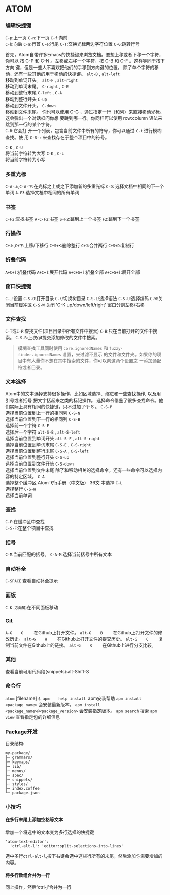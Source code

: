 # ATOM
### 编辑快捷键
`C-p`:上一页
`C-n`:下一页 
`C-f`:向前  
`C-b`:向后 
`C-a`:行首 
`C-e`:行尾 
`C-T`:交换光标两边字符位置 
`C-G`:跳转行号
 
首先，Atom自带许多Emacs的快捷键来浏览文档。要想上移或者下移一个字符，你可以 按    C-P    和    C-N    。左移或右移一个字符，按    C-B    和    C-F    。这样等同于按下方向 键，但是一些人不喜欢把他们的手移到方向键的位置。 
除了单个字符的移动，还有一些其他的用于移动的快捷键。 
    `alt-B`    ,        `alt-left`     
移动到单词开头。 
    `alt-F`    ,        `alt-right`     
移动到单词末尾。 
    `C-right`    ,        `C-E`     
移动到整行末尾 
    `C-left`    ,        `C-A`     
移动到整行开头 
    `C-up`     
移动到文件开头。 
    `C-down`     
移动到文件末尾。 
你也可以使用    C-G    ，通过指定一行（和列）来直接移动光标。这会弹出一个对话框问你想 要跳到哪一行。你同样可以使用    row:column    语法来跳到那一行的某个字符。  
`C-R`:它会打 开一个列表，包含当前文件中所有的符号，你可以通过    `C-t`    进行模糊查找。使 用    `C-S-r`    来查找存在于整个项目中的符号。 
 
`C-K`    ,    `C-U`   
将当前字符转为大写
`C-K`    ,    `C-L`   
将当前字符转为小写
 
### 多重光标
`C-A-上`,`C-A-下`:在光标之上或之下添加新的多重光标 
`C-D`: 选择文档中相同的下一个单词 
`A-F3`:选择文档中相同的所有单词
 
### 书签
`C-F2`:查找书签 
`A-C-F2`:书签 
`S-F2`:跳到上一个书签 
`F2`:跳到下一个书签
 
### 行操作 
`C+上`,`C+下`:上移/下移行 
`C+S+K`:删除整行 
`C+J`:合并两行 
`C+S+D`:复制行
 
### 折叠代码
`A+C+[`:折叠代码 
`A+C+]`:展开代码
`A+C+S+[`:折叠全部 
`A+C+S+]`:展开全部 
 
### 窗口快捷键
`C-,`:设置 
`C-S-O`:打开目录 
`C-\`:切换树目录 
`C-S-L`:选择语法 
`C-S-U`:选择编码 
`C-W`:关闭当前缓冲区 
`C-S-W`    关闭 
'C-K up/down/left/right' 窗口分割左移/右移  
 
### 文件查找
`C-T`或`C-P`:查找文件(项目目录中所有文件中搜索) 
`C-B`:只在当前打开的文件中搜索。
`C-S-B`:上次git提交添加修改的文件中搜索。
> 模糊查找工具同时使用    `core.ignoredNames`    和    `fuzzy-finder.ignoredNames`    设置，来过滤不显示 的文件和文件夹。如果你的项目中有大量你不想在其中搜索的文件，你可以向这两个设置之 一添加通配符或者目录。
 
### 文本选择
Atom中的文本选择支持很多操作，比如区域选择、缩进和一些查找操作,    以及用引号或者括号 把文字括起来之类的标记操作。 
选择命令借鉴了很多查找命令。他们实际上具有相同的快捷键，只不过加了个    S    。 
    `C-S-P`   
选择当前位置到上一行的相同列 
    `C-S-N`   
选择当前位置到下一行的相同列 
    `C-S-B`   
选择前一个字符 
    `C-S-F`   
选择后一个字符
    `alt-S-B`    ,        `alt-S-left`     
选择当前位置到单词开头
    `alt-S-F`    ,        `alt-S-right`     
选择当前位置到单词末尾
    `C-S-E`    ,        `C-S-right`     
选择当前位置到整行末尾
    `C-S-A`    ,        `C-S-left`     
选择当前位置到整行开头 
    `C-S-up`   
选择当前位置到文件开头 
    `C-S-down`   
选择当前位置到文件末尾 
除了和移动相关的选择命令，还有一些命令可以选择内容的特定区域。 
    `C-A`    
选择整个缓冲区 
Atom飞行手册（中文版）
36文 本选择 
    `C-L`   
选择整行 
    `C-S-W`   
选择当前单词 
 
### 查找
`C-F`:在缓冲区中查找   
`C-S-F`:在整个项目中查找 
 
### 括号
`C-M`:当前匹配的括号。 
`C-A-M`:选择当前括号中所有文本 
 
### 自动补全
`C-SPACE` 查看自动补全提示 
 
### 面板
`C-K-方向键`:在不同面板移动 
 
### Git
`A-G    O    `
在Github上打开文件。 
`alt-G    B    `
在Github上打开文件的修改历史。 
`alt-G    H    `
在Github上打开文件的提交历史。 
`alt-G    C    `
复制当前文件在Github上的链接。 
`alt-G    R    `
在Github上进行分支比较。 

### 其他
查看当前可用代码段(snippets):alt-Shift-S  

### 命令行
`atom` [filename] 
`$ apm    help install `apm安装帮助 
`apm install <package_name>`    会安装最新版本。 
`apm install <package_name>@<package_version>`    会安装指定版本。 
`apm search` 搜索 
`apm view`    查看指定包的详细信息 

### Package开发
目录结构:
```
my-package/
├─ grammars/
├─ keymaps/
├─ lib/
├─ menus/
├─ spec/
├─ snippets/
├─ styles/
├─ index.coffee
└─ package.json
```

### 小技巧
#### 在多行末尾上添加空格等文本
增加一个将选中的文本变为多行选择的快捷键
```
'atom-text-editor':
  'ctrl-alt-l': 'editor:split-selections-into-lines'
```
选中多行`ctrl-alt-l`,按下右键会选中这些行所有的末尾，然后添加你需要增加的内容。  
#### 将多行数组合并为一行
同上操作，然后'ctrl-j'合并为一行   

